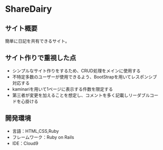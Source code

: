 # ShareDairy

## サイト概要
簡単に日記を共有できるサイト。

## サイト作りで重視した点
- シンプルなサイト作りをするため、CRUD処理をメインに使用する
- 不特定多数のユーザーが使用できるよう、BootStrapを用いてレスポンシブ対応する
- kaminariを用いて1ページに表示する件数を限定する
- 第三者が変更を加えることを想定し、コメントを多く記載しリーダブルコードを心掛ける

## 開発環境
- 言語：HTML,CSS,Ruby
- フレームワーク：Ruby on Rails
- IDE：Cloud9
